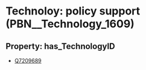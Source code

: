 # Technoloy: __policy support__ (PBN__Technology_1609)

## Property: has_TechnologyID

* [Q7209689](Q7209689)

